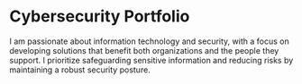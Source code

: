 # Cybersecurity Portfolio
I am passionate about information technology and security, with a focus on developing solutions that benefit both organizations and the people they support. I prioritize safeguarding sensitive information and reducing risks by maintaining a robust security posture.
